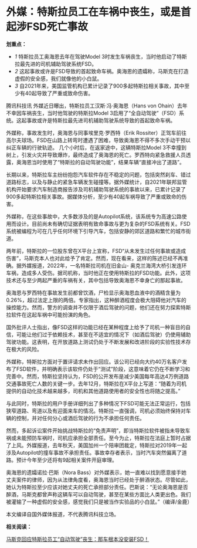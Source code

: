 # 外媒：特斯拉员工在车祸中丧生，或是首起涉FSD死亡事故

**划重点：**

  * _1_ 特斯拉员工奥海恩去年在驾驶Model 3时发生车祸丧生，当时他启动了特斯拉最先进的司机辅助驾驶系统FSD。
  * _2_ 这起事故或许是FSD导致的首起致命车祸。奥海恩的遗孀称，马斯克在打造虚假的安全感，我们就像他的小白鼠。
  * _3_ 自2021年来，美国监管机构已累计记录了900多起特斯拉相关事故，其中至少有40起导致了严重或致命伤害。

腾讯科技讯 外媒近日曝出，特斯拉员工汉斯·冯·奥海恩（Hans von Ohain）去年不幸因车祸丧生，当时他驾驶的特斯拉Model
3启用了“全自动驾驶”（FSD）系统。这起事故或许是特斯拉最先进司机辅助驾驶系统导致的首起致命车祸。

外媒称，事故发生时，奥海恩与同事埃里克·罗西特（Erik
Rossiter）正驾车前往高尔夫球场。FSD在山路上转弯时遭遇了困难，导致奥海恩不得不多次手动干预以纠正车辆的行驶轨迹。
几个小时后，在返家途中，这辆特斯拉Model
3不幸撞到树上，引发火灾并导致爆炸，最终造成了奥海恩的死亡。罗西特向紧急救援人员透露，奥海恩当时使用了“特斯拉的自动驾驶功能”，结果车辆“直接冲出了道路”。

长期以来，特斯拉车主纷纷抱怨汽车软件存在不稳定的问题，包括突然刹车、错过道路标志，以及与静止的紧急车辆发生碰撞等。据外媒统计，自2021年联邦监管机构开始要求汽车制造商报告涉及司机辅助驾驶系统的事故以来，已累计记录了900多起特斯拉相关事故。据媒体分析，至少有40起车祸导致了严重或致命的伤害。

外媒称，在这些事故中，大多数涉及的是Autopilot系统，该系统专为高速公路使用而设计。目前尚未有确切证据表明有致命事故与更为复杂的FSD系统有关。FSD系统被编程为可在几乎任何环境下引导汽车，包括安静的郊区道路和繁忙的城市街道。

两年前，特斯拉的一位股东曾在X平台上宣称，FSD“从未发生过任何事故或造成伤害”，马斯克本人也对此给予了肯定。然而，现在看来，这样的陈述已经不再准确。据外媒报道，2022年，一名特斯拉司机在旧金山-
奥克兰海湾大桥引发连环车祸，造成多人受伤。据司机称，当时他正在使用特斯拉的FSD功能。此外，这项技术还与至少两起严重的车祸有关，其中包括导致奥海恩不幸身亡的那起事故。

奥海恩与罗西特在事故发生前都曾饮酒，尸检显示奥海恩血液中的酒精含量为0.26%，超过法定上限的两倍。专家指出，这种醉酒程度会极大阻碍他对汽车的操控能力。然而，警方的调查并不仅限于酒后驾驶的问题，他们还在努力探索特斯拉软件在这起车祸中可能扮演的角色。

国外批评人士指出，像FSD这样的功能已经在某种程度上给予了司机一种盲目的自信，可能让他们过于依赖技术，甚至在不适宜的情况下（如酒后驾驶）仍使用辅助驾驶功能。这表明，在开放道路上测试仍处于不断发展和改进阶段的实验性技术存在极大的风险。

外媒称，特斯拉方面对于置评请求未作出回应。该公司已经向大约40万名客户发布了FSD软件，并明确表示该软件仍处于“测试”阶段，这意味着它仍在不断学习和完善中。然而，特斯拉坚持认为，FSD的公开发布是减少美国每年高达4万例道路交通事故死亡人数的关键一步。去年12月，特斯拉在X平台上写道：“随着为司机提供的自动化技术越来越多，司机和其他道路使用者的安全性也将随之提高。”

与此同时，特斯拉的用户手册详细列出了多种情况下FSD可能无法正常运行，包括狭窄道路、弯道以及有迎面来车的情况。特斯拉一直强调，司机必须始终保持对车辆的控制，并对任何分心或酒后驾驶的行为不承担任何责任。

然而，多起诉讼案件开始挑战特斯拉的“免责声明”，即当特斯拉软件被指未导致车祸或未能预防车祸时，司机应承担全部责任。至今为止，特斯拉在法庭上暂时占据了上风。外媒报道，去年秋天，美国加州一个陪审团裁定，特斯拉对2019年一起涉及Autopilot的撞车事故不承担责任。事故幸存者表示，当时汽车突然偏离了道路。预计今年至少还将有9起相关案件开庭审理。

奥海恩的遗孀诺拉·巴斯（Nora
Bass）对外媒表示，她一直难以找到愿意接手她丈夫案件的律师，因为从法律角度看，奥海恩当时已经处于醉酒状态。尽管如此，她认为特斯拉至少应该对她丈夫的死亡承担部分责任。巴斯说：“无论奥海恩是否醉酒，马斯克都曾声称这辆车可以自动驾驶，甚至在某些方面比人类更出色。我们被灌输了一种虚假的安全感，感觉我们只是被当作实验品的小白鼠。”（编译/金鹿）

本文编译自国外媒体报道，不代表腾讯科技立场。

**相关阅读：**

[马斯克回应特斯拉员工“自动驾驶”丧生：那车根本没安装FSD！](https://news.qq.com/rain/a/20240215A00H3B00)


